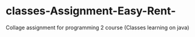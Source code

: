 # classes-Assignment-Easy-Rent-
Collage assignment for programming 2 course (Classes learning on java)
